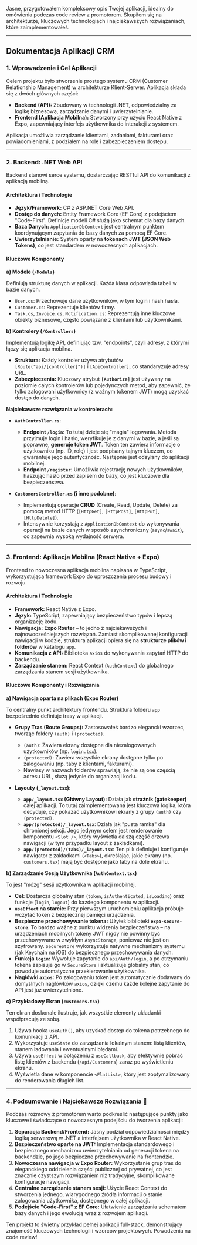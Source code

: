 Jasne, przygotowałem kompleksowy opis Twojej aplikacji, idealny do omówienia podczas code review z promotorem. Skupiłem się na architekturze, kluczowych technologiach i najciekawszych rozwiązaniach, które zaimplementowałeś.

---

## Dokumentacja Aplikacji CRM

### 1. Wprowadzenie i Cel Aplikacji

Celem projektu było stworzenie prostego systemu CRM (Customer Relationship Management) w architekturze Klient-Serwer. Aplikacja składa się z dwóch głównych części:

* **Backend (API):** Zbudowany w technologii .NET, odpowiedzialny za logikę biznesową, zarządzanie danymi i uwierzytelnianie.
* **Frontend (Aplikacja Mobilna):** Stworzony przy użyciu React Native z Expo, zapewniający interfejs użytkownika do interakcji z systemem.

Aplikacja umożliwia zarządzanie klientami, zadaniami, fakturami oraz powiadomieniami, z podziałem na role i zabezpieczeniem dostępu.

---

### 2. Backend: .NET Web API

Backend stanowi serce systemu, dostarczając RESTful API do komunikacji z aplikacją mobilną.

#### **Architektura i Technologie**

* **Język/Framework:** C# z ASP.NET Core Web API.
* **Dostęp do danych:** Entity Framework Core (EF Core) z podejściem "Code-First". Definicje modeli C# służą jako schemat dla bazy danych.
* **Baza Danych:** `ApplicationDbContext` jest centralnym punktem koordynującym zapytania do bazy danych za pomocą EF Core.
* **Uwierzytelnianie:** System oparty na **tokenach JWT (JSON Web Tokens)**, co jest standardem w nowoczesnych aplikacjach.

#### **Kluczowe Komponenty**

**a) Modele (`/Models`)**

Definiują strukturę danych w aplikacji. Każda klasa odpowiada tabeli w bazie danych.

* `User.cs`: Przechowuje dane użytkowników, w tym login i hash hasła.
* `Customer.cs`: Reprezentuje klientów firmy.
* `Task.cs`, `Invoice.cs`, `Notification.cs`: Reprezentują inne kluczowe obiekty biznesowe, często powiązane z klientami lub użytkownikami.

**b) Kontrolery (`/Controllers`)**

Implementują logikę API, definiując tzw. "endpoints", czyli adresy, z którymi łączy się aplikacja mobilna.

* **Struktura:** Każdy kontroler używa atrybutów `[Route("api/[controller]")]` i `[ApiController]`, co standaryzuje adresy URL.
* **Zabezpieczenia:** Kluczowy atrybut **`[Authorize]`** jest używany na poziomie całych kontrolerów lub pojedynczych metod, aby zapewnić, że tylko zalogowani użytkownicy (z ważnym tokenem JWT) mogą uzyskać dostęp do danych.

**Najciekawsze rozwiązania w kontrolerach:**

* **`AuthController.cs`**:
    * **Endpoint `/login`**: To tutaj dzieje się "magia" logowania. Metoda przyjmuje login i hasło, weryfikuje je z danymi w bazie, a jeśli są poprawne, **generuje token JWT**. Token ten zawiera informacje o użytkowniku (np. ID, rolę) i jest podpisany tajnym kluczem, co gwarantuje jego autentyczność. Następnie jest odsyłany do aplikacji mobilnej.
    * **Endpoint `/register`**: Umożliwia rejestrację nowych użytkowników, haszując hasło przed zapisem do bazy, co jest kluczowe dla bezpieczeństwa.

* **`CustomersController.cs` (i inne podobne)**:
    * Implementują operacje **CRUD** (Create, Read, Update, Delete) za pomocą metod HTTP (`[HttpGet]`, `[HttpPost]`, `[HttpPut]`, `[HttpDelete]`).
    * Intensywnie korzystają z `ApplicationDbContext` do wykonywania operacji na bazie danych w sposób asynchroniczny (`async`/`await`), co zapewnia wysoką wydajność serwera.

---

### 3. Frontend: Aplikacja Mobilna (React Native + Expo)

Frontend to nowoczesna aplikacja mobilna napisana w TypeScript, wykorzystująca framework Expo do uproszczenia procesu budowy i rozwoju.

#### **Architektura i Technologie**

* **Framework:** React Native z Expo.
* **Język:** TypeScript, zapewniający bezpieczeństwo typów i lepszą organizację kodu.
* **Nawigacja:** **Expo Router** – to jedno z najciekawszych i najnowocześniejszych rozwiązań. Zamiast skomplikowanej konfiguracji nawigacji w kodzie, struktura aplikacji opiera się na **strukturze plików i folderów** w katalogu `app`.
* **Komunikacja z API:** Biblioteka `axios` do wykonywania zapytań HTTP do backendu.
* **Zarządzanie stanem:** React Context (`AuthContext`) do globalnego zarządzania stanem sesji użytkownika.

#### **Kluczowe Komponenty i Rozwiązania**

**a) Nawigacja oparta na plikach (Expo Router)**

To centralny punkt architektury frontendu. Struktura folderu `app` bezpośrednio definiuje trasy w aplikacji.

* **Grupy Tras (Route Groups):** Zastosowałeś bardzo elegancki wzorzec, tworząc foldery `(auth)` i `(protected)`.
    * `(auth)`: Zawiera ekrany dostępne dla niezalogowanych użytkowników (np. `login.tsx`).
    * `(protected)`: Zawiera wszystkie ekrany dostępne tylko po zalogowaniu (np. taby z klientami, fakturami).
    * Nawiasy w nazwach folderów sprawiają, że nie są one częścią adresu URL, służą jedynie do organizacji kodu.

* **Layouty (`_layout.tsx`):**
    * **`app/_layout.tsx` (Główny Layout):** Działa jak **strażnik (gatekeeper)** całej aplikacji. To tutaj zaimplementowana jest kluczowa logika, która decyduje, czy pokazać użytkownikowi ekrany z grupy `(auth)` czy `(protected)`.
    * **`app/(protected)/_layout.tsx`**: Działa jak "pusta ramka" dla chronionej sekcji. Jego jedynym celem jest renderowanie komponentu `<Slot />`, który wyświetla dalszą część drzewa nawigacji (w tym przypadku layout z zakładkami).
    * **`app/(protected)/(tabs)/_layout.tsx`**: Ten plik definiuje i konfiguruje nawigator z zakładkami (`<Tabs>`), określając, jakie ekrany (np. `customers.tsx`) mają być dostępne jako taby na dole ekranu.

**b) Zarządzanie Sesją Użytkownika (`AuthContext.tsx`)**

To jest "mózg" sesji użytkownika w aplikacji mobilnej.

* **Cel:** Dostarcza globalny stan (`token`, `isAuthenticated`, `isLoading`) oraz funkcje (`login`, `logout`) do każdego komponentu w aplikacji.
* **`useEffect` na starcie:** Przy pierwszym uruchomieniu aplikacja próbuje wczytać token z bezpiecznej pamięci urządzenia.
* **Bezpieczne przechowywanie tokena:** Użyłeś biblioteki **`expo-secure-store`**. To bardzo ważne z punktu widzenia bezpieczeństwa – na urządzeniach mobilnych tokeny JWT nigdy nie powinny być przechowywane w zwykłym `AsyncStorage`, ponieważ nie jest on szyfrowany. `SecureStore` wykorzystuje natywne mechanizmy systemu (jak Keychain na iOS) do bezpiecznego przechowywania danych.
* **Funkcja `login`:** Wywołuje zapytanie do `api/Auth/login`, a po otrzymaniu tokena zapisuje go w `SecureStore` i aktualizuje globalny stan, co powoduje automatyczne przekierowanie użytkownika.
* **Nagłówki `axios`:** Po zalogowaniu token jest automatycznie dodawany do domyślnych nagłówków `axios`, dzięki czemu każde kolejne zapytanie do API jest już uwierzytelnione.

**c) Przykładowy Ekran (`customers.tsx`)**

Ten ekran doskonale ilustruje, jak wszystkie elementy układanki współpracują ze sobą.

1.  Używa hooka `useAuth()`, aby uzyskać dostęp do tokena potrzebnego do komunikacji z API.
2.  Wykorzystuje `useState` do zarządzania lokalnym stanem: listą klientów, stanem ładowania i ewentualnymi błędami.
3.  Używa `useEffect` w połączeniu z `useCallback`, aby efektywnie pobrać listę klientów z backendu (`/api/Customers`) zaraz po wyświetleniu ekranu.
4.  Wyświetla dane w komponencie `<FlatList>`, który jest zoptymalizowany do renderowania długich list.

---

### 4. Podsumowanie i Najciekawsze Rozwiązania 🌟

Podczas rozmowy z promotorem warto podkreślić następujące punkty jako kluczowe i świadczące o nowoczesnym podejściu do tworzenia aplikacji:

1.  **Separacja Backend/Frontend:** Jasny podział odpowiedzialności między logiką serwerową w .NET a interfejsem użytkownika w React Native.
2.  **Bezpieczeństwo oparte na JWT:** Implementacja standardowego i bezpiecznego mechanizmu uwierzytelniania od generacji tokena na backendzie, po jego bezpieczne przechowywanie na frontendzie.
3.  **Nowoczesna nawigacja w Expo Router:** Wykorzystanie grup tras do eleganckiego oddzielenia części publicznej od prywatnej, co jest znacznie czystszym rozwiązaniem niż tradycyjne, skomplikowane konfiguracje nawigacji.
4.  **Centralne zarządzanie stanem sesji:** Użycie React Context do stworzenia jednego, wiarygodnego źródła informacji o stanie zalogowania użytkownika, dostępnego w całej aplikacji.
5.  **Podejście "Code-First" z EF Core:** Ułatwienie zarządzania schematem bazy danych i jego ewolucją wraz z rozwojem aplikacji.

Ten projekt to świetny przykład pełnej aplikacji full-stack, demonstrujący znajomość kluczowych technologii i wzorców projektowych. Powodzenia na code review!
